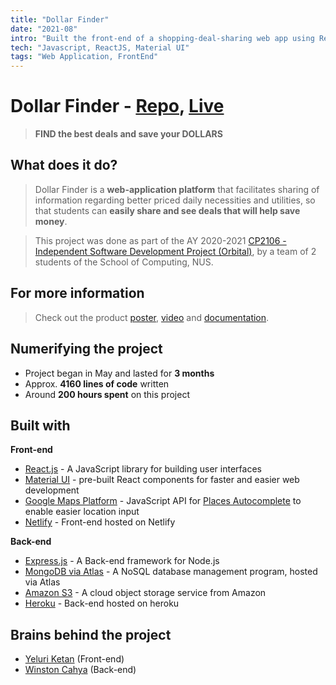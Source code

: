 ```yaml
---
title: "Dollar Finder"
date: "2021-08"
intro: "Built the front-end of a shopping-deal-sharing web app using ReactJS"
tech: "Javascript, ReactJS, Material UI"
tags: "Web Application, FrontEnd"
---
```


# Dollar Finder - [Repo](https://github.com/YeluriKetan/dollar-finder), [Live](https://dollarfinder.netlify.app/)

> **FIND the best deals and save your DOLLARS**

## What does it do?

> Dollar Finder is a **web-application platform** that facilitates sharing of information regarding better priced daily necessities and utilities, so that students can **easily share and see deals that will help save money**.

> This project was done as part of the AY 2020-2021 [CP2106 - Independent Software Development Project (Orbital)](https://orbital.comp.nus.edu.sg/), by a team of 2 students of the School of Computing, NUS.

## For more information

> Check out the product [poster](https://drive.google.com/file/d/1czGcD-gR1C02tkdr09ffxVqWgVj0R4WQ/view?usp=sharing), [video](https://drive.google.com/file/d/1-zRHX4uuzmNWyRk4L0ai0caZDgkh08IP/view?usp=sharing) and [documentation](https://docs.google.com/document/d/10XOCE9TSBEOZUPZZ2e4Tog_sz2mtHU1NUJPahCR0Shk/edit?usp=sharing).

## Numerifying the project

- Project began in May and lasted for **3 months**
- Approx. **4160 lines of code** written
- Around **200 hours spent** on this project

## Built with

**Front-end**

- [React.js](https://reactjs.org/) - A JavaScript library for building user interfaces
- [Material UI](https://material-ui.com/) - pre-built React components for faster and easier web development
- [Google Maps Platform](https://developers.google.com/maps) - JavaScript API for [Places Autocomplete](https://developers.google.com/maps/documentation/javascript/places-autocomplete) to enable easier location input
- [Netlify](https://www.netlify.com/) - Front-end hosted on Netlify

**Back-end**

- [Express.js](https://expressjs.com/) - A Back-end framework for Node.js
- [MongoDB via Atlas](https://www.mongodb.com/atlas) - A NoSQL database management program, hosted via Atlas
- [Amazon S3](https://aws.amazon.com/s3/) - A cloud object storage service from Amazon
- [Heroku](https://www.heroku.com/) - Back-end hosted on heroku

## Brains behind the project

- [Yeluri Ketan](https://github.com/YeluriKetan) (Front-end)
- [Winston Cahya](https://github.com/CommanderW324) (Back-end)
